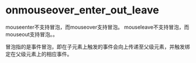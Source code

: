 # onmouseover_enter_out_leave

mouseenter不支持冒泡，而mouseover支持冒泡。
mouseleave不支持冒泡，而mouseout支持冒泡。。

冒泡指的是事件冒泡，即在子元素上触发的事件会向上传递至父级元素，并触发绑定在父级元素上的相应事件。